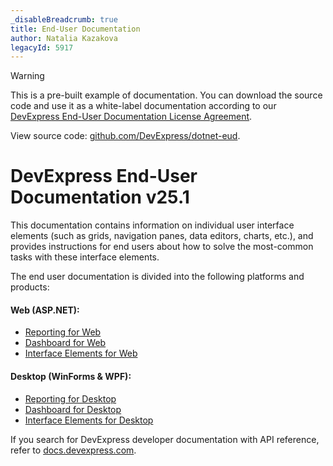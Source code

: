 ```yaml
---
_disableBreadcrumb: true
title: End-User Documentation
author: Natalia Kazakova
legacyId: 5917
---
```


> [!Warning]
> This is a pre-built example of documentation. You can download the source code and use it as a white-label documentation according to our [DevExpress End-User Documentation License Agreement](https://github.com/DevExpress/dotnet-eud/blob/master/LICENSE.md). 
>
> View source code: [github.com/DevExpress/dotnet-eud](https://github.com/DevExpress/dotnet-eud).

# DevExpress End-User Documentation v25.1

This documentation contains information on individual user interface elements (such as grids, navigation panes, data editors, charts, etc.), and provides instructions for end users about how to solve the most-common tasks with these interface elements.

The end user documentation is divided into the following platforms and products:

#### Web (ASP.NET):

* [Reporting for Web](reporting-for-web/articles/index.md)
* [Dashboard for Web](dashboard-for-web/articles/index.md)
* [Interface Elements for Web](interface-elements-for-web/articles/index.md)

#### Desktop (WinForms & WPF):

* [Reporting for Desktop](reporting-for-desktop/articles/index.md)
* [Dashboard for Desktop](dashboard-for-desktop/articles/index.md)
* [Interface Elements for Desktop](interface-elements-for-desktop/articles/index.md)

If you search for DevExpress developer documentation with API reference, refer to [docs.devexpress.com](https://docs.devexpress.com).
